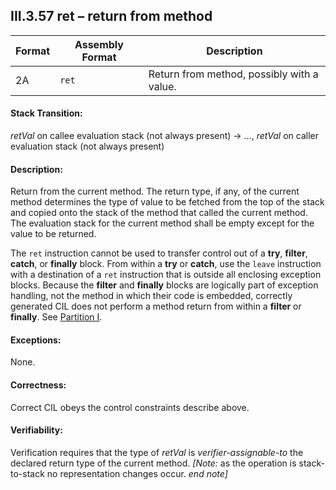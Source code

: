 ## III.3.57 ret &ndash; return from method

 | Format | Assembly Format | Description
 | ---- | ---- | ----
 | 2A | `ret` | Return from method, possibly with a value.

#### Stack Transition:

_retVal_ on callee evaluation stack (not always present) &rarr; &hellip;, _retVal_ on caller evaluation stack (not always present)

#### Description:

Return from the current method. The return type, if any, of the current method determines the type of value to be fetched from the top of the stack and copied onto the stack of the method that called the current method. The evaluation stack for the current method shall be empty except for the value to be returned.

The `ret` instruction cannot be used to transfer control out of a **try**, **filter**, **catch**, or **finally** block. From within a **try** or **catch**, use the `leave` instruction with a destination of a `ret` instruction that is outside all enclosing exception blocks. Because the **filter** and **finally** blocks are logically part of exception handling, not the method in which their code is embedded, correctly generated CIL does not perform a method return from within a **filter** or **finally**. See [Partition I](i.12.4.2-exception-handling.md).

#### Exceptions:

None.

#### Correctness:

Correct CIL obeys the control constraints describe above.

#### Verifiability:

Verification requires that the type of _retVal_ is *verifier-assignable-to* the declared return type of the current method. _[Note:_ as the operation is stack-to-stack no representation changes occur. _end note]_
